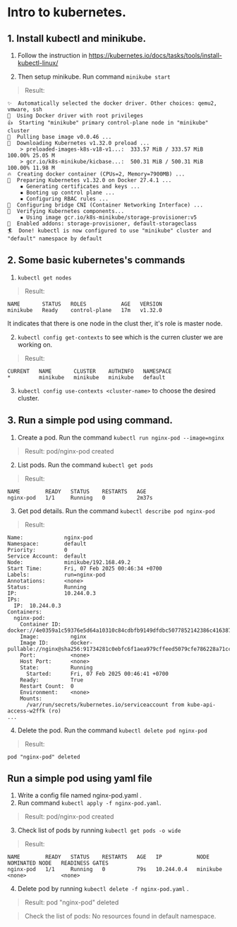 # Intro to kubernetes.
## 1. Install kubectl and minikube.
1. Follow the instruction in https://kubernetes.io/docs/tasks/tools/install-kubectl-linux/

2. Then setup minikube.
Run command `minikube start`
> Result:
```
✨  Automatically selected the docker driver. Other choices: qemu2, vmware, ssh
📌  Using Docker driver with root privileges
👍  Starting "minikube" primary control-plane node in "minikube" cluster
🚜  Pulling base image v0.0.46 ...
💾  Downloading Kubernetes v1.32.0 preload ...
    > preloaded-images-k8s-v18-v1...:  333.57 MiB / 333.57 MiB  100.00% 25.05 M
    > gcr.io/k8s-minikube/kicbase...:  500.31 MiB / 500.31 MiB  100.00% 11.98 M
🔥  Creating docker container (CPUs=2, Memory=7900MB) ...
🐳  Preparing Kubernetes v1.32.0 on Docker 27.4.1 ...
    ▪ Generating certificates and keys ...
    ▪ Booting up control plane ...
    ▪ Configuring RBAC rules ...
🔗  Configuring bridge CNI (Container Networking Interface) ...
🔎  Verifying Kubernetes components...
    ▪ Using image gcr.io/k8s-minikube/storage-provisioner:v5
🌟  Enabled addons: storage-provisioner, default-storageclass
🏄  Done! kubectl is now configured to use "minikube" cluster and "default" namespace by default

```

## 2. Some basic kubernetes's commands 

1. `kubectl get nodes`
> Result:
```
NAME       STATUS   ROLES           AGE   VERSION
minikube   Ready    control-plane   17m   v1.32.0
```
It indicates that there is one node in the clust ther, it's role is master node.

2. `kubectl config get-contexts` to see which is the curren cluster we are working on.
> Result:
```
CURRENT   NAME       CLUSTER    AUTHINFO   NAMESPACE
*         minikube   minikube   minikube   default
```
3. `kubectl config use-contexts <cluster-name>` to choose the desired cluster.

## 3. Run a simple pod using command.
1. Create a pod.
Run the command `kubectl run nginx-pod --image=nginx`
> Result:
pod/nginx-pod created

2. List pods.
Run the command `kubectl get pods`
> Result:
```
NAME        READY   STATUS    RESTARTS   AGE
nginx-pod   1/1     Running   0          2m37s

```

3. Get pod details.
Run the command `kubectl describe pod nginx-pod`
> Result:
```
Name:             nginx-pod
Namespace:        default
Priority:         0
Service Account:  default
Node:             minikube/192.168.49.2
Start Time:       Fri, 07 Feb 2025 00:46:34 +0700
Labels:           run=nginx-pod
Annotations:      <none>
Status:           Running
IP:               10.244.0.3
IPs:
  IP:  10.244.0.3
Containers:
  nginx-pod:
    Container ID:   docker://4e0359a1c59376e5d64a10310c84cdbfb9149dfdbc5077852142386c416387f3
    Image:          nginx
    Image ID:       docker-pullable://nginx@sha256:91734281c0ebfc6f1aea979cffeed5079cfe786228a71cc6f1f46a228cde6e34
    Port:           <none>
    Host Port:      <none>
    State:          Running
      Started:      Fri, 07 Feb 2025 00:46:41 +0700
    Ready:          True
    Restart Count:  0
    Environment:    <none>
    Mounts:
      /var/run/secrets/kubernetes.io/serviceaccount from kube-api-access-w2ffk (ro)
...

```
4. Delete the pod.
Run the command `kubectl delete pod nginx-pod`
> Result:
```
pod "nginx-pod" deleted
```

## Run a simple pod using yaml file

1. Write a config file named nginx-pod.yaml .
2. Run command `kubectl apply -f nginx-pod.yaml`.
> Result:
pod/nginx-pod created

3. Check list of pods by running `kubectl get pods -o wide`
> Result:
```
NAME        READY   STATUS    RESTARTS   AGE   IP           NODE       NOMINATED NODE   READINESS GATES
nginx-pod   1/1     Running   0          79s   10.244.0.4   minikube   <none>           <none>

```

4. Delete pod by running `kubectl delete -f nginx-pod.yaml` .
> Result:
pod "nginx-pod" deleted

> Check the list of pods:
No resources found in default namespace.

